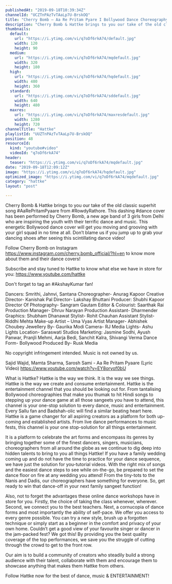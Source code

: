```yaml
---
publishedAt: "2019-09-18T10:39:34Z"
channelId: "UCZTnPAzTvTAaLp7U-BrskOQ"
title: "Cherry Bomb – Aa Re Pritam Pyare I Bollywood Dance Choreography  | Hattke"
description: "Cherry Bomb & Hattke brings to you our take of the old classic superhit song #AaRePritamPyaare from #RowdyRathore. This dashing #dance cover has been performed by Cherry Bomb, a new age band of 3 girls from Delhi who are inspiring the youth with their terrific dance and music. This energetic Bollywood dance cover will get you moving and grooving with your girl squad in no time at all. Don’t blame us if you jump up to grab your dancing shoes after seeing this scintillating dance video!  \n\nFollow Cherry Bomb on Instagram https://www.instagram.com/cherry.bomb_official/?hl=en to know more about them and their dance covers!  \n\nSubscribe and stay tuned to Hattke to know what else we have in store for you: https://www.youtube.com/hattke\n\nDon't forget to tag an #AkshayKumar fan!\n\nDancers: Smrithi, Jahnvi, Santana\nChoreographer- Anurag Kapoor\nCreative Director- Kanishak Pal\nDirector- Lakshay Bhuttani\nProducer: Shubhi Kapoor\nDirector Of Photography- Sangram Gautam\nEditor & Colourist: Saarthak Rai\nProduction Manager- Dhruv Narayan\nProduction Assistant- Dharmender\nGraphics: Shubham Dhanawat\nStylist- Rohit Chauhan\nAssistant Stylist- Riddhi Mehta\nMake-up Artist – Uma Vyas\nArtist Manager- Abhishek Choubey\nJewellery By- Gaurika Modi\nCamera- RJ Media\nLights- Ashu Lights\nLocation- Saraswati Studios\nMarketing: Jasmine Sodhi, Ayush Panwar, Pranjli Mehmi, Aarja Bedi, Sanchit Kalra, Shivangi Verma\nDance Form- Bollywood\nProduced By- Rusk Media\n\nNo copyright infringement intended. Music is not owned by us. \n\nSajid Wajid, Mamta Sharma, Sarosh Sami - Aa Re Pritam Pyaare (Lyric Video)\nhttps://www.youtube.com/watch?v=EY8oryof0bU\n\nWhat is Hattke? Hattke is the way we think. It is the way we see things. Hattke is the way we create and consume entertainment. Hattke is the entertainment channel that you should be looking out for. From tantalising Bollywood choreographies that make you thumak to hit Hindi songs to stepping up your dance game at all those sangeets you have to attend, this channel is your one-stop solution to every dance, music and entertainment. Every Sallu fan and Badshah-olic will find a similar beating heart here. Hattke is a game changer for all aspiring creators as a platform for both up-coming and established artists. From live dance performances to music fests, this channel is your one stop-solution for all things entertainment. \n\nIt is a platform to celebrate the art forms and encompass its genres by bringing together some of the finest dancers, singers, musicians, choreographers from all around the globe as we continue to dig deep into hidden talents to bring to you all things Hattke! If you have a family wedding coming up and do not have the time to practice for your dance sequence, we have just the solution for you-tutorial videos. With the right mix of songs and the easiest dance steps to see while on-the-go, be prepared to set the dance floor on fire at any wedding you attend! From the tiny-tots to the Nanis and Dadis, our choreographers have something for everyone. So, get ready to win that dance-off in your next family sangeet function! \n\nAlso, not to forget the advantages these online dance workshops have in store for you. Firstly, the choice of taking the class whenever, wherever. Second, we connect you to the best teachers. Next, a cornucopia of dance forms and most importantly the ability of self-pace. We offer you access to every genre possible. You can try a new style, brush up a forgotten technique or simply start as a beginner in the comfort and privacy of your own home. Couldn’t get a good view of your favourite singer or dancer in the jam-packed fest? We got this! By providing you the best quality coverage of the top performances, we save you the struggle of cutting through the crowd to get to the front row.  \n\nOur aim is to build a community of creators who steadily build a strong audience with their talent, collaborate with them and encourage them to showcase anything that makes them Hattke from others.  \n\nFollow Hattke now for the best of dance, music & ENTERTAINMENT!"
thumbnails:
  default:
    url: "https://i.ytimg.com/vi/q7oDf6rkA74/default.jpg"
    width: 120
    height: 90
  medium:
    url: "https://i.ytimg.com/vi/q7oDf6rkA74/mqdefault.jpg"
    width: 320
    height: 180
  high:
    url: "https://i.ytimg.com/vi/q7oDf6rkA74/hqdefault.jpg"
    width: 480
    height: 360
  standard:
    url: "https://i.ytimg.com/vi/q7oDf6rkA74/sddefault.jpg"
    width: 640
    height: 480
  maxres:
    url: "https://i.ytimg.com/vi/q7oDf6rkA74/maxresdefault.jpg"
    width: 1280
    height: 720
channelTitle: "Hattke"
playlistId: "UUZTnPAzTvTAaLp7U-BrskOQ"
position: 48
resourceId:
  kind: "youtube#video"
  videoId: "q7oDf6rkA74"
header:
  teaser: "https://i.ytimg.com/vi/q7oDf6rkA74/mqdefault.jpg"
date: "2019-09-18T12:09:12Z"
image: "https://i.ytimg.com/vi/q7oDf6rkA74/hqdefault.jpg"
optimized_image: "https://i.ytimg.com/vi/q7oDf6rkA74/mqdefault.jpg"
category: "hattke"
layout: "post"

---
```

Cherry Bomb & Hattke brings to you our take of the old classic superhit song #AaRePritamPyaare from #RowdyRathore. This dashing #dance cover has been performed by Cherry Bomb, a new age band of 3 girls from Delhi who are inspiring the youth with their terrific dance and music. This energetic Bollywood dance cover will get you moving and grooving with your girl squad in no time at all. Don’t blame us if you jump up to grab your dancing shoes after seeing this scintillating dance video!  

Follow Cherry Bomb on Instagram https://www.instagram.com/cherry.bomb_official/?hl=en to know more about them and their dance covers!  

Subscribe and stay tuned to Hattke to know what else we have in store for you: https://www.youtube.com/hattke

Don't forget to tag an #AkshayKumar fan!

Dancers: Smrithi, Jahnvi, Santana
Choreographer- Anurag Kapoor
Creative Director- Kanishak Pal
Director- Lakshay Bhuttani
Producer: Shubhi Kapoor
Director Of Photography- Sangram Gautam
Editor & Colourist: Saarthak Rai
Production Manager- Dhruv Narayan
Production Assistant- Dharmender
Graphics: Shubham Dhanawat
Stylist- Rohit Chauhan
Assistant Stylist- Riddhi Mehta
Make-up Artist – Uma Vyas
Artist Manager- Abhishek Choubey
Jewellery By- Gaurika Modi
Camera- RJ Media
Lights- Ashu Lights
Location- Saraswati Studios
Marketing: Jasmine Sodhi, Ayush Panwar, Pranjli Mehmi, Aarja Bedi, Sanchit Kalra, Shivangi Verma
Dance Form- Bollywood
Produced By- Rusk Media

No copyright infringement intended. Music is not owned by us. 

Sajid Wajid, Mamta Sharma, Sarosh Sami - Aa Re Pritam Pyaare (Lyric Video)
https://www.youtube.com/watch?v=EY8oryof0bU

What is Hattke? Hattke is the way we think. It is the way we see things. Hattke is the way we create and consume entertainment. Hattke is the entertainment channel that you should be looking out for. From tantalising Bollywood choreographies that make you thumak to hit Hindi songs to stepping up your dance game at all those sangeets you have to attend, this channel is your one-stop solution to every dance, music and entertainment. Every Sallu fan and Badshah-olic will find a similar beating heart here. Hattke is a game changer for all aspiring creators as a platform for both up-coming and established artists. From live dance performances to music fests, this channel is your one stop-solution for all things entertainment. 

It is a platform to celebrate the art forms and encompass its genres by bringing together some of the finest dancers, singers, musicians, choreographers from all around the globe as we continue to dig deep into hidden talents to bring to you all things Hattke! If you have a family wedding coming up and do not have the time to practice for your dance sequence, we have just the solution for you-tutorial videos. With the right mix of songs and the easiest dance steps to see while on-the-go, be prepared to set the dance floor on fire at any wedding you attend! From the tiny-tots to the Nanis and Dadis, our choreographers have something for everyone. So, get ready to win that dance-off in your next family sangeet function! 

Also, not to forget the advantages these online dance workshops have in store for you. Firstly, the choice of taking the class whenever, wherever. Second, we connect you to the best teachers. Next, a cornucopia of dance forms and most importantly the ability of self-pace. We offer you access to every genre possible. You can try a new style, brush up a forgotten technique or simply start as a beginner in the comfort and privacy of your own home. Couldn’t get a good view of your favourite singer or dancer in the jam-packed fest? We got this! By providing you the best quality coverage of the top performances, we save you the struggle of cutting through the crowd to get to the front row.  

Our aim is to build a community of creators who steadily build a strong audience with their talent, collaborate with them and encourage them to showcase anything that makes them Hattke from others.  

Follow Hattke now for the best of dance, music & ENTERTAINMENT!